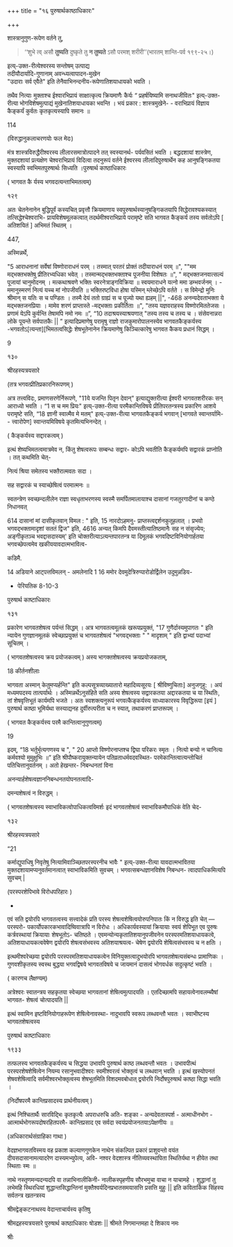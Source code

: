 +++
title = "१६ पुरुषार्थकाष्ठाधिकारः"

+++


शास्त्रानुगुण-रूपेण वर्तने तु, 

> ‘‘शुभे त्व् असौ **तुष्यति** दुष्कृते तु **न तुष्यते** ऽसौ परमश् शरीरी’’(भारतम् शान्ति-पर्व १९९-२५।) 

इत्य्-उक्त-रीत्येश्वरस्य सन्तोषम् उत्पाद्य  
तदीयौदार्यादि-गुणानाम् अवन्ध्यत्वापादन-मुखेन  
"उदाराः सर्व एवैते" इति तेनैवाभिनन्दनीय-रूपेणातिशयाधायको भवति । 

तथैव नित्याः मुक्ताश्च ईश्वारभिप्रायं साक्षात्कृत्य क्रियमाणैः कैर्यः “ प्रहर्षयिष्यामि सनाथजीवितः" इत्य्-उक्त-रीत्या भोगविशेषमुत्पाद्यं मुखेनातिशयाधायका भवन्ति । भयं प्रकार : शास्त्रमुखेने- - वराभिप्रायं विज्ञाय कैङ्कर्यं कुर्वतः कृतकृत्यस्यापि समानः ॥ 

114 

(विरुद्धानुकलाचरणयोः फल मेदः) 

मंत्र शास्त्रविरुद्धैरीश्वरस्य लीलारसमात्रोत्पादने तत् स्वस्यानर्थ- पर्यवसितं भवति । बद्धदशायां शास्त्रेण, मुक्तदशायां प्रत्यक्षेण चेश्वराभिप्रायं विदित्वा तदनुरूपं वर्तने ईश्वरस्य लीलादिपुरुषार्थेन कह आनुषङ्गिकतया स्वस्यापि स्वभिमतपुरुषार्थः सिध्यति ।पुरुषार्थ काष्ठाधिकारः 

( भागवत कै र्यस्य भगवदत्यन्ताभिमतत्वम्) 

१२९ 

अतः चेतनेनानेन बुद्धिपूर्वं कस्यचित् प्रवृत्तौ क्रियमाणाय स्वपुरुषार्थस्यानुषङ्गिकतयापि सिद्धेरावश्यकस्यात् तत्सिद्धेश्चेश्वराभि- प्रायविशेषमूलकत्वात् तदर्थमीश्वराभिप्राये परामृष्टे सति भागवत कैङ्कर्य तस्य सर्वतोऽपि [ अतिशयितं ] अभिमतं स्थितम् । 

447, 

अस्मिन्नर्थे, 

"5 आराधनानां सर्वेषां विष्णोराराधनं परम् । तस्मात् परतरं प्रोक्तं तदीयाराधनं परम् ॥", ""मम मद्भक्तभक्तेषु प्रीतिरभ्यधिका भवेत् । तस्मान्मद्भक्तभक्ताश्च पूजनीया विशेषतः ॥", " मद्भक्तजनवात्सल्यं पूजायां चानुमोदनम् । मत्कथाश्रवणे भक्तिः स्वरनेत्राङ्गविक्रिया ॥ स्वयमाराधने यत्नो ममा डम्भवर्जनम् । - ममानुस्मरणं नित्यं यच्च मां नोपजीवति ॥ भक्तिरष्टविधा होषा यस्मिन् म्लेच्छेऽपि वर्तते । स विमेन्द्रो मुनिः श्रीमान् स यतिः स च पण्डितः । तस्मै देयं ततो ग्राह्यं स च पूज्यो यथा ह्यहम् ||", -468 अनन्यदेवताभक्ता ये मद्भक्तजनप्रियाः । मामेव शरणं प्राप्तास्ते -मद्भक्ताः प्रकीर्तिताः ॥", "तस्य यज्ञवराहस्य विष्णोरमिततेजसः । प्रणामं येऽपि कुर्वन्ति तेषामपि नमो नमः ॥”, “10 तदाश्रयस्याश्रयणात् "तस्य तस्य च तस्य च । संसेवनान्नरा लोके पूयन्ते सर्वपातकैः || ” इत्यादिप्रमाणेषु परामृषु राज्ञो राजकुमारोपालनस्येव भागवतकैङ्कर्यस्य -भगवतोऽ[त्यन्ता][भिमतत्वसिद्धेः शेषभूतेनानेन क्रियमाणेषु किञ्चित्कारेषु भागवत कैकय प्रधानं सिद्धम् । 

9 

१३० 

श्रीरहस्यत्रयसारे 

(तत्र भगवत्प्रीतिप्रकारनिरूपणम् ) 

अत्र तत्त्वविदः, प्रमाणसरणेर्निरूपणे, "11ये यजन्ति पितृन देवान्" इत्याद्युक्तरीत्या ईश्वरी भागवतशरीरकः सन् आराध्यो भवति । “1 स च मम प्रियः" इत्य्-उक्त-रीत्या परमैकान्तिविषये प्रीतिपरतन्त्रस्य प्रकारिण आशये परामृष्टे सति, “18 ज्ञानी स्वात्मैव मे मतम्" इत्य्-उक्त-रीत्या भागवतकैङ्कर्य भगवान् [भागवते स्वान्तर्यामि-- त्त्वारोपेण] स्वान्तयमिविषये कृतमित्यभिनन्देत् । 

( कैङ्कर्यस्य सद्दारकत्वम् ) 

इत्थं शेष्यभिमतत्वमात्रमेव न, किंतु शेषत्वरूपः सम्बन्धः सद्वार- कोऽपि भवतीति कैङ्कर्यमपि सद्वारकं प्राप्नोति । तत् कथमिति चेत्- 

नित्यं श्रिया समेतस्य भक्तैरात्मवतः सदा । 

सह सद्वारकं च स्याच्छेषित्वं परमात्मनः ॥ 

स्वतन्त्रेण स्वच्छन्दलीलेन राज्ञा स्वधृताभरणस्य स्वस्मै समर्पितमालायाश्च दासानां गजतुरगादीनां च कण्ठे निधानवत् 

614 दासानां मां दासीकृतवान् विमल : " इति, 15 नारदोऽहमनु- प्राप्तस्त्वद्दर्शनकुतूहलात् । प्रभवो भगवद्भक्तामादृशां सततं द्विज" इति, 4616 अन्यत् किमपि दैवमस्तीत्यातिष्ठमानैः सह न संसृज्येय; अङ्गीकृतञ्च भवद्दासदास्यम्' इति चोक्तरीत्याऽत्यन्तपारतन्त्र या दिमूलकं भगवदिष्टविनियोगार्हतया भगवच्छेपत्वमेव खकीययावदात्मभावित्व- 

कडिमै. 

14 अडियाने आट्पत्तविमलन् - अमलेनादि 1 16 ममोर देवमुदेत्रिरुप्पारोडोर्द्विलेन उदुमुन्नडिय- 

- पेरियतिक 8-10-3 

पुरुषार्थ काष्टाधिकारः 

१३१ 

प्रकारेण भागवतशेषत्व पर्यन्तं सिद्धम् । अत्र भागवतत्वमूलकं खरूपप्रयुक्तं, "17 गुणैर्दास्यमुपागतः " इति न्यायेन गुणज्ञानमूलकं स्वेच्छाप्रयुक्तं च भागवतशेषत्वं "भगवद्भक्ताः " " मादृशाम् " इति द्वाभ्यां पदाभ्यां सूचितम् । 

( भागवतशेषत्वस्य क्रय प्रयोजकत्वम् ) अस्य भागक्तशेषत्वस्य क्रयप्रयोजकताम्, 

18 कीर्तनशीलाः 

भागवता अस्मान् केतुमप्यर्हन्ति" इति कल्पसूत्रव्याख्यातारो महादिव्यसूरयः [ श्रीविष्णुचिताः] अनुजगृहु: । अयं मध्यमपदस्य तात्पर्यार्थः । अस्मिन्नर्थेऽनुसंहिते सति अस्य शेषत्वस्य सद्वारकतया अद्दारकतया च या स्थितिः, तां शेषवृत्तिभूतं कार्यमपि भजते । अतः स्वशक्त्यनुरूपं भगवत्कैङ्कर्यस्य साध्याकारस्य विवृद्धिरूपा [इयं ] पुरुषार्थ काष्ठा भूमिर्यथा सस्याद्यनह दुर्वीरुत्परीता च न स्यात्, तथाकरणं प्राप्तरूपम् । 

( भागवत कैङ्कर्यस्य परमै कान्तित्वानुगुणत्वम्) 

19 

इदम्, “18 भर्तुर्भृत्यगणस्य च ", " 20 आप्तो विष्णोरनाप्तश्च द्विघा परिकरः स्मृतः । नित्यो बन्यो न चानित्यः कर्मवश्यो मुमुक्षुभिः ॥” इति श्रीपौष्करायुक्तन्यायेन पतिव्रताधर्मवदवस्थित- परमेकान्तित्वात्यन्तोचितं पतिचित्तानुवर्तनम् । अतो हेखन्तर- निबन्धनतां विना 

अनन्यार्हशेषत्वज्ञाननिबन्धनतयोपनतत्वादि- 

दमन्यशेषत्वं न विरुद्धम् । 

( भागवतशेषत्वस्य स्वाभाविकत्वोपाधिकत्वविमर्शः इदं भागवतशेषत्वं स्वाभाविकमौपाधिकं वेति चेद- 

१३२ 

श्रीरहस्यत्रयसारे 

“21 

कर्माद्युपाधिषु निवृतेषु नित्यामिवाञ्च्छितपरस्परनीच भावैः " इत्य्-उक्त-रीत्या यावदात्मभावितया मुक्तदशायामप्यनुवर्तमानत्वात् स्वाभाविकमिति सुवचम् । भगवत्सबन्धज्ञानविशेष निबन्धन- त्वादपाधिकमित्यपि सुवचम् | 

(परस्परशेपिभावे विरोधपरिहारः ) 

- 

एवं सति द्वयोरपि भागवतत्वस्य सत्त्वादेकं प्रति परस्य शेषत्वशेषित्वयोरुपनिपातः किं न विरुद्ध इति चेत् — परस्परो- पकार्योपकारकभावादिष्विवात्रापि न विरोधः । अधिकार्यवस्यायां क्रियायाः स्वयं शेपिभूत एव पुरुषः कर्त्रवस्थायां क्रियायाः शेषभूतोऽ- चतिष्ठते । एवमन्योन्यकृतातिशयानुपजीवनेन परस्परमतिशयाधायकत्वे, अतिशयाधायकत्ववेषेण द्वयोरपि शेषत्वसंभवस्य अतिशयाश्रयत्व- चेषेण द्वयोरपि शेषित्वसंभवस्य च न क्षतिः । 

इत्थमीश्वरेच्छया द्वयोरपि परस्परमतिशयाधायकत्वेन विनियुक्तत्वादुभयोरपि भागवतशेषत्यसंबन्धः प्रामाणिकः । गुणवशीकृतस्य स्वस्थ बुद्धया भगवद्विषये भागवतविषये च जायमानं दासत्वं भोगवर्धक सदुत्कृष्टं भवति । 

( कारणच लैक्षण्यम्) 

अत्रेश्वरः स्वातन्त्रय सहकृतया स्वेच्छया भागवतानां शेषित्वमुत्पादयति । एतदिच्छामपि सहायत्वेनावलम्ब्यैषां भागवत- शेषत्वं चोत्पादयति || 

इत्थं स्वामिन इष्टविनियोगाहरूपेण शेषित्वेनावस्था- नादुभावपि स्वरूप लब्धवन्तौ भवतः । स्वाभीष्टस्य भागवतशेषत्वस्य 

पुरुषार्थ काष्टाधिकारः 

१९३३ 

तत्फलस्य भागवतकैङ्कर्यस्य च सिद्धया उभावपि पुरुषार्थ काष्ठ लब्धवन्तौ भवतः । उभावपीत्थं परस्परशेषशेषित्वेन नियम्य रसानुभवादीश्वरः स्वमीश्वरत्वं भोक्तृत्वं च लब्धवान् भवति । इत्थं खस्योपनतं शेषवशेषित्वादि सर्वमीश्वरभोक्तृत्वस्य शेषभूतमिति विशदमवबोधात् द्वयोरपि निर्दोषपुरुषार्थ काष्ठा सिद्धा भवति । 

(निर्दोषपरमै कान्तिप्रसादस्य प्रार्थनीयत्वम् ) 

इत्थं निश्चितार्थैः सारविद्भिः कृतकृत्यैः अपराधरुचि अति- शङ्का - अन्यदेवतास्पर्श - अत्माधीनभोग - आत्मार्थभोगरूपदोषरहितपरमै- कान्तिप्रसाद एव सर्वदा स्वयंप्रयोजनतयाऽपेक्षणीयः ॥ 

(अधिकारार्थसंग्राहिका गाथा ) 

वेदज्ञभागवतविस्मय वह प्रकाश कल्याणगुणकेन नाथेन संकल्पित प्रकारं प्राशुवन्तो वयंत दीयसदासानामत्यादरेण दास्यमभ्युपेत्य, अवि- नश्वर वेदशास्त्र नीतिव्यवस्थापिता स्थितिर्यथा न हीयेत तथा स्थिताः स्मः ॥ 

नाथे नस्तृणमन्यदन्यदपि वा तन्नाभिनालीकिनी- नालीकस्पृहणीय सौरभमुचा वाचा न याचामहे । शुद्धानां तु लभेमहि स्थिरधियां शुद्धान्तसिद्धान्तिनां मुक्तैश्वर्यदिनप्रभातसमयासत्ति प्रसत्ति मुहुः || इति कवितार्किक सिंहस्य सर्वतन्त्र खतन्त्रस्य 

श्रीमद्वेङ्कटनाथस्य वेदान्ताचार्यस्य कृतिषु 

श्रीमद्रहस्यत्रयसारे पुरुषार्थ काष्ठाधिकारः षोडशः || श्रीमते निगमान्तमहा दे शिकाय नमः 

श्रीः 
